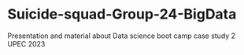 # Suicide-squad-Group-24-BigData
Presentation and material about Data science boot camp case study 2 UPEC 2023
